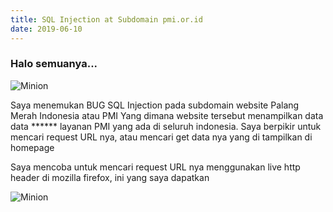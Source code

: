 ```yaml
---
title: SQL Injection at Subdomain pmi.or.id
date: 2019-06-10
---
```


### Halo semuanya...

![Minion](https://cdn-images-1.medium.com/max/1000/1*dSoYR5CQYRpe81ggEmZ1-w.png)

Saya menemukan BUG SQL Injection pada subdomain website Palang Merah Indonesia atau PMI
Yang dimana website tersebut menampilkan data data ****** layanan PMI yang ada di seluruh indonesia. Saya berpikir untuk mencari request URL nya, atau mencari get data nya yang di tampilkan di homepage

Saya mencoba untuk mencari request URL nya menggunakan live http header di mozilla firefox, ini yang saya dapatkan

![Minion](https://miro.medium.com/max/1000/1*na9X19JFCs-FMdyA-xLXoA.png)
